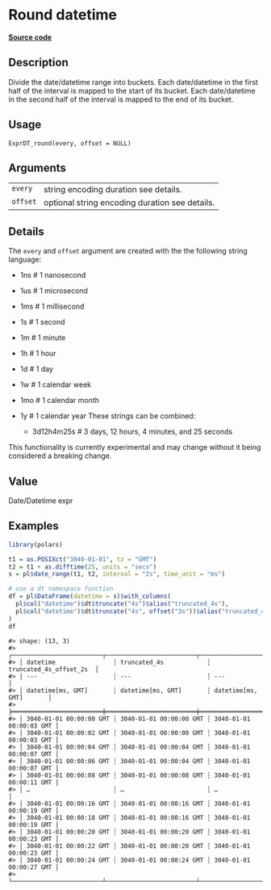 

# Round datetime

[**Source code**](https://github.com/pola-rs/r-polars/tree/d562252dbb77de7e06ca3e6150d74a2c709763bc/R/expr__datetime.R#L84)

## Description

Divide the date/datetime range into buckets. Each date/datetime in the
first half of the interval is mapped to the start of its bucket. Each
date/datetime in the second half of the interval is mapped to the end of
its bucket.

## Usage

<pre><code class='language-R'>ExprDT_round(every, offset = NULL)
</code></pre>

## Arguments

<table>
<tr>
<td style="white-space: nowrap; font-family: monospace; vertical-align: top">
<code id="ExprDT_round_:_every">every</code>
</td>
<td>
string encoding duration see details.
</td>
</tr>
<tr>
<td style="white-space: nowrap; font-family: monospace; vertical-align: top">
<code id="ExprDT_round_:_offset">offset</code>
</td>
<td>
optional string encoding duration see details.
</td>
</tr>
</table>

## Details

The <code>every</code> and <code>offset</code> argument are created with
the the following string language:

<ul>
<li>

1ns \# 1 nanosecond

</li>
<li>

1us \# 1 microsecond

</li>
<li>

1ms \# 1 millisecond

</li>
<li>

1s \# 1 second

</li>
<li>

1m \# 1 minute

</li>
<li>

1h \# 1 hour

</li>
<li>

1d \# 1 day

</li>
<li>

1w \# 1 calendar week

</li>
<li>

1mo \# 1 calendar month

</li>
<li>

1y \# 1 calendar year These strings can be combined:

<ul>
<li>

3d12h4m25s \# 3 days, 12 hours, 4 minutes, and 25 seconds

</li>
</ul>
</li>
</ul>

This functionality is currently experimental and may change without it
being considered a breaking change.

## Value

Date/Datetime expr

## Examples

``` r
library(polars)

t1 = as.POSIXct("3040-01-01", tz = "GMT")
t2 = t1 + as.difftime(25, units = "secs")
s = pl$date_range(t1, t2, interval = "2s", time_unit = "ms")

# use a dt namespace function
df = pl$DataFrame(datetime = s)$with_columns(
  pl$col("datetime")$dt$truncate("4s")$alias("truncated_4s"),
  pl$col("datetime")$dt$truncate("4s", offset("3s"))$alias("truncated_4s_offset_2s")
)
df
```

    #> shape: (13, 3)
    #> ┌─────────────────────────┬─────────────────────────┬─────────────────────────┐
    #> │ datetime                ┆ truncated_4s            ┆ truncated_4s_offset_2s  │
    #> │ ---                     ┆ ---                     ┆ ---                     │
    #> │ datetime[ms, GMT]       ┆ datetime[ms, GMT]       ┆ datetime[ms, GMT]       │
    #> ╞═════════════════════════╪═════════════════════════╪═════════════════════════╡
    #> │ 3040-01-01 00:00:00 GMT ┆ 3040-01-01 00:00:00 GMT ┆ 3040-01-01 00:00:03 GMT │
    #> │ 3040-01-01 00:00:02 GMT ┆ 3040-01-01 00:00:00 GMT ┆ 3040-01-01 00:00:03 GMT │
    #> │ 3040-01-01 00:00:04 GMT ┆ 3040-01-01 00:00:04 GMT ┆ 3040-01-01 00:00:07 GMT │
    #> │ 3040-01-01 00:00:06 GMT ┆ 3040-01-01 00:00:04 GMT ┆ 3040-01-01 00:00:07 GMT │
    #> │ 3040-01-01 00:00:08 GMT ┆ 3040-01-01 00:00:08 GMT ┆ 3040-01-01 00:00:11 GMT │
    #> │ …                       ┆ …                       ┆ …                       │
    #> │ 3040-01-01 00:00:16 GMT ┆ 3040-01-01 00:00:16 GMT ┆ 3040-01-01 00:00:19 GMT │
    #> │ 3040-01-01 00:00:18 GMT ┆ 3040-01-01 00:00:16 GMT ┆ 3040-01-01 00:00:19 GMT │
    #> │ 3040-01-01 00:00:20 GMT ┆ 3040-01-01 00:00:20 GMT ┆ 3040-01-01 00:00:23 GMT │
    #> │ 3040-01-01 00:00:22 GMT ┆ 3040-01-01 00:00:20 GMT ┆ 3040-01-01 00:00:23 GMT │
    #> │ 3040-01-01 00:00:24 GMT ┆ 3040-01-01 00:00:24 GMT ┆ 3040-01-01 00:00:27 GMT │
    #> └─────────────────────────┴─────────────────────────┴─────────────────────────┘
